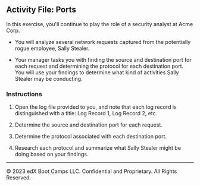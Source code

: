 ## Activity File: Ports 

In this exercise, you'll continue to play the role of a security analyst at Acme Corp. 

- You will analyze several network requests captured from the potentially rogue employee, Sally Stealer.

- Your manager tasks you with finding the source and destination port for each request and determining the protocol for each destination port. You will use your findings to determine what kind of activities Sally Stealer may be conducting.

### Instructions 
   
   1. Open the log file provided to you, and note that each log record is distinguished with a title: Log Record 1, Log Record 2, etc.
   
  2. Determine the source and destination port for each request.
   
  3.  Determine the protocol associated with each destination port.

  4.  Research each protocol and summarize what Sally Stealer might be doing based on your findings.

---
&copy; 2023 edX Boot Camps LLC. Confidential and Proprietary. All Rights Reserved.